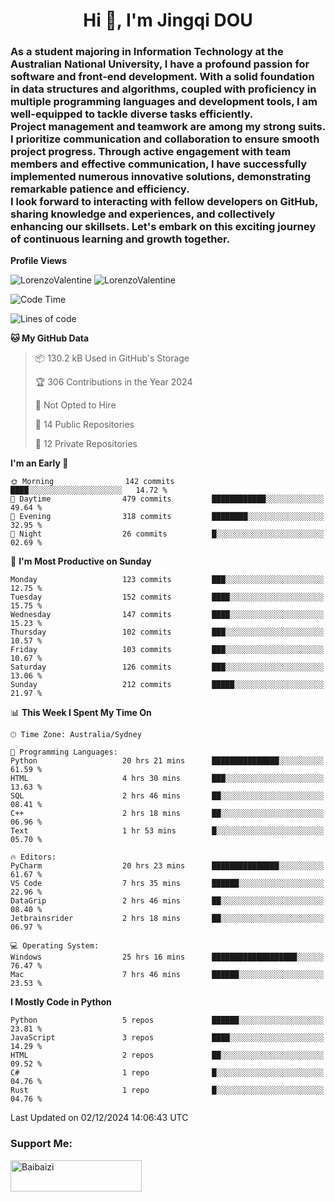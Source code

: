 <h1 align="center">Hi 👋, I'm Jingqi DOU</h1>
<h3 align="left">
As a student majoring in Information Technology at the Australian National University, I have a profound passion for software and front-end development. With a solid foundation in data structures and algorithms, coupled with proficiency in multiple programming languages and development tools, I am well-equipped to tackle diverse tasks efficiently. <br>
Project management and teamwork are among my strong suits. I prioritize communication and collaboration to ensure smooth project progress. Through active engagement with team members and effective communication, I have successfully implemented numerous innovative solutions, demonstrating remarkable patience and efficiency.<br>
I look forward to interacting with fellow developers on GitHub, sharing knowledge and experiences, and collectively enhancing our skillsets. Let's embark on this exciting journey of continuous learning and growth together.
</h3>

**Profile Views**<br>
<!-- <img src="https://count.getloli.com/get/@:name" alt="LorenzoValentine" theme="rule34" /> -->
<img src="https://count.getloli.com/@LorenzoValentine?name=LorenzoValentine&theme=asoul&padding=7&offset=0&align=center&scale=2&pixelated=1&darkmode=auto&prefix=020315" alt="LorenzoValentine" theme="rule34" />
<img src="https://count.getloli.com/@LorenzoValentine?name=LorenzoValentine&theme=food&padding=7&offset=0&align=center&scale=2&pixelated=1&darkmode=auto&prefix=020315" alt="LorenzoValentine" theme="rule34" />


<!--START_SECTION:waka-->
![Code Time](http://img.shields.io/badge/Code%20Time-1%2C193%20hrs%2053%20mins-blue)

![Lines of code](https://img.shields.io/badge/From%20Hello%20World%20I%27ve%20Written-404.3%20thousand%20lines%20of%20code-blue)

**🐱 My GitHub Data** 

> 📦 130.2 kB Used in GitHub's Storage 
 > 
> 🏆 306 Contributions in the Year 2024
 > 
> 🚫 Not Opted to Hire
 > 
> 📜 14 Public Repositories 
 > 
> 🔑 12 Private Repositories 
 > 
**I'm an Early 🐤** 

```text
🌞 Morning                142 commits         ████░░░░░░░░░░░░░░░░░░░░░   14.72 % 
🌆 Daytime                479 commits         ████████████░░░░░░░░░░░░░   49.64 % 
🌃 Evening                318 commits         ████████░░░░░░░░░░░░░░░░░   32.95 % 
🌙 Night                  26 commits          █░░░░░░░░░░░░░░░░░░░░░░░░   02.69 % 
```
📅 **I'm Most Productive on Sunday** 

```text
Monday                   123 commits         ███░░░░░░░░░░░░░░░░░░░░░░   12.75 % 
Tuesday                  152 commits         ████░░░░░░░░░░░░░░░░░░░░░   15.75 % 
Wednesday                147 commits         ████░░░░░░░░░░░░░░░░░░░░░   15.23 % 
Thursday                 102 commits         ███░░░░░░░░░░░░░░░░░░░░░░   10.57 % 
Friday                   103 commits         ███░░░░░░░░░░░░░░░░░░░░░░   10.67 % 
Saturday                 126 commits         ███░░░░░░░░░░░░░░░░░░░░░░   13.06 % 
Sunday                   212 commits         █████░░░░░░░░░░░░░░░░░░░░   21.97 % 
```


📊 **This Week I Spent My Time On** 

```text
🕑︎ Time Zone: Australia/Sydney

💬 Programming Languages: 
Python                   20 hrs 21 mins      ███████████████░░░░░░░░░░   61.59 % 
HTML                     4 hrs 30 mins       ███░░░░░░░░░░░░░░░░░░░░░░   13.63 % 
SQL                      2 hrs 46 mins       ██░░░░░░░░░░░░░░░░░░░░░░░   08.41 % 
C++                      2 hrs 18 mins       ██░░░░░░░░░░░░░░░░░░░░░░░   06.96 % 
Text                     1 hr 53 mins        █░░░░░░░░░░░░░░░░░░░░░░░░   05.70 % 

🔥 Editors: 
PyCharm                  20 hrs 23 mins      ███████████████░░░░░░░░░░   61.67 % 
VS Code                  7 hrs 35 mins       ██████░░░░░░░░░░░░░░░░░░░   22.96 % 
DataGrip                 2 hrs 46 mins       ██░░░░░░░░░░░░░░░░░░░░░░░   08.40 % 
Jetbrainsrider           2 hrs 18 mins       ██░░░░░░░░░░░░░░░░░░░░░░░   06.97 % 

💻 Operating System: 
Windows                  25 hrs 16 mins      ███████████████████░░░░░░   76.47 % 
Mac                      7 hrs 46 mins       ██████░░░░░░░░░░░░░░░░░░░   23.53 % 
```

**I Mostly Code in Python** 

```text
Python                   5 repos             ██████░░░░░░░░░░░░░░░░░░░   23.81 % 
JavaScript               3 repos             ████░░░░░░░░░░░░░░░░░░░░░   14.29 % 
HTML                     2 repos             ██░░░░░░░░░░░░░░░░░░░░░░░   09.52 % 
C#                       1 repo              █░░░░░░░░░░░░░░░░░░░░░░░░   04.76 % 
Rust                     1 repo              █░░░░░░░░░░░░░░░░░░░░░░░░   04.76 % 
```




 Last Updated on 02/12/2024 14:06:43 UTC
<!--END_SECTION:waka-->

<!-- [![willianrod's wakatime stats](https://github-readme-stats.vercel.app/api/wakatime?username=lorenzoval2050)](https://github.com/anuraghazra/github-readme-stats) -->


<h3 align="left">Support Me:</h3>
<p><a href="https://www.buymeacoffee.com/Baibaizi"> <img align="left" src="https://cdn.buymeacoffee.com/buttons/v2/default-yellow.png" height="50" width="210" alt="Baibaizi" /></a></p><br><br>
